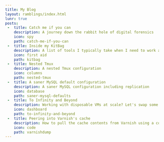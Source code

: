 ```yaml
---
title: My Blog
layout: ramblings/index.html
lunr: true
posts:
 -  title: Catch me if you can
    description: A journey down the rabbit hole of digital forensics
    icon: spy
    path: catch-me-if-you-can
 -  title: Inside my KitBag
    description: A list of tools I typically take when I need to work away.
    icon: first aid 
    path: kitbag
 -  title: Nested Tmux
    description: A nested Tmux configuration
    icon: columns
    path: nested-tmux
 -  title: A saner MySQL default configuration
    description: A saner MySQL configuration including replication
    icon: database
    path: saner-mysql-defaults
 -  title: To Infinity and Beyond
    description: Working with disposable VMs at scale? Let's swap some consistency for speed.
    icon: dashboard
    path: to-infinity-and-beyond
 -  title: Peering into Varnish's cache
    description: How to pull the cache contents from Varnish using a couple of commands
    icon: code
    path: varnishdump
---
```


